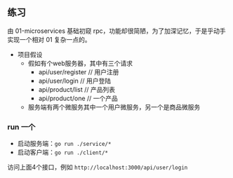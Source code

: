 ## 练习
由 01-microservices 基础初窥 rpc，功能却很简陋，为了加深记忆，于是乎动手实现一个相对 01 复杂一点的。
- 项目假设
    -  假如有个web服务器，其中有三个请求
        - api/user/register   // 用户注册
        - api/user/login 		// 用户登陆
        - api/product/list	// 产品列表
        - api/product/one // 一个产品
    - 服务端有两个微服务其中一个用户微服务，另一个是商品微服务

### run 一个
- 启动服务端：`go run ./service/*`
- 启动客户端：`go run ./client/*`

访问上面4个接口，例如 `http://localhost:3000/api/user/login`